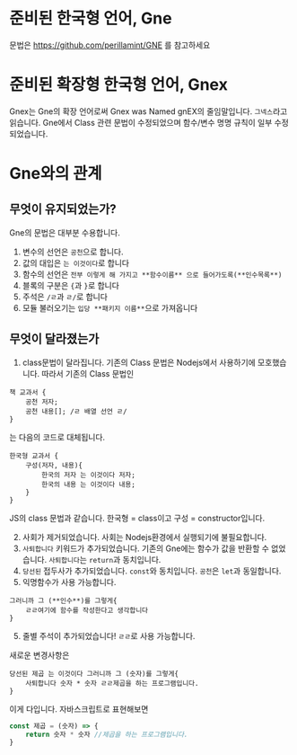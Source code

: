 # 준비된 한국형 언어, Gne
문법은 https://github.com/perillamint/GNE 를 참고하세요
# 준비된 확장형 한국형 언어, Gnex
Gnex는 Gne의 확장 언어로써 Gnex was Named gnEX의 줄임말입니다. `그넥스`라고 읽습니다. Gne에서 Class 관련 문법이 수정되었으며 함수/변수 명명 규칙이 일부 수정되었습니다.
# Gne와의 관계
## 무엇이 유지되었는가?
Gne의 문법은 대부분 수용합니다.
1. 변수의 선언은 `공천`으로 합니다.
2. 값의 대입은 `는 이것이다`로 합니다
3. 함수의 선언은 `전부 이렇게 해 가지고 **함수이름** 으로 들어가도록(**인수목록**)`
4. 블록의 구분은 `{`과 `}`로 합니다
5. 주석은 `/ㄹ`과 `ㄹ/`로 합니다
6. 모듈 불러오기는 `입당 **패키지 이름**`으로 가져옵니다

## 무엇이 달라졌는가

1. class문법이 달라집니다. 기존의 Class 문법은 Nodejs에서 사용하기에 모호했습니다. 따라서 기존의 Class 문법인
```
책 교과서 {
	공천 저자;
	공천 내용[]; /ㄹ 배열 선언 ㄹ/
}
```
는 다음의 코드로 대체됩니다.
```
한국형 교과서 {
    구성(저자, 내용){
        한국의 저자 는 이것이다 저자;
        한국의 내용 는 이것이다 내용;
    }
}
```
JS의 class 문법과 같습니다. 한국형 = class이고 구성 = constructor입니다.

2. 사회가 제거되었습니다. 사회는 Nodejs환경에서 실행되기에 불필요합니다.
3. `사퇴합니다` 키워드가 추가되었습니다. 기존의 Gne에는 함수가 값을 반환할 수 없었습니다. `사퇴합니다`는 `return`과 동치입니다.
4. `당선된` 접두사가 추가되었습니다. `const`와 동치입니다. `공천`은 `let`과 동일합니다.
5. 익명함수가 사용 가능합니다.
```
그러니까 그 (**인수**)를 그렇게{
    ㄹㄹ여기에 함수를 작성한다고 생각합니다
}
```
5. 줄별 주석이 추가되었습니다! `ㄹㄹ`로 사용 가능합니다.

새로운 변경사항은
```
당선된 제곱 는 이것이다 그러니까 그 (숫자)를 그렇게{
    사퇴합니다 숫자 * 숫자 ㄹㄹ제곱을 하는 프로그램입니다.
}
```
이게 다입니다. 자바스크립트로 표현해보면
```javascript
const 제곱 = (숫자) => {
    return 숫자 * 숫자 //제곱을 하는 프로그램입니다.
}
```
